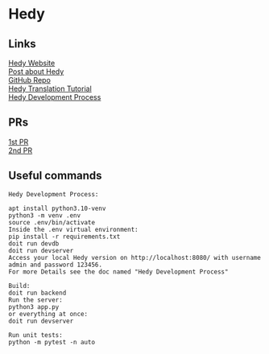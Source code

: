 # Hedy  

## Links

[Hedy Website](https://www.hedycode.com/)  
[Post about Hedy](https://www.felienne.com/abouthedy)  
[GitHub Repo](https://github.com/hedyorg/hedy/)  
[Hedy Translation Tutorial](https://github.com/hedyorg/hedy/wiki/Hedy-Translation-Tutorial)  
[Hedy Development Process](https://github.com/hedyorg/hedy/wiki/Hedy-Development-Process)  

## PRs

[1st PR](https://github.com/hedyorg/hedy/pull/5640)  
[2nd PR](https://github.com/hedyorg/hedy/pull/5662)  

## Useful commands
```
Hedy Development Process:

apt install python3.10-venv
python3 -m venv .env
source .env/bin/activate
Inside the .env virtual environment:
pip install -r requirements.txt
doit run devdb
doit run devserver
Access your local Hedy version on http://localhost:8080/ with username admin and password 123456.
For more Details see the doc named "Hedy Development Process"

Build:
doit run backend
Run the server:
python3 app.py
or everything at once:
doit run devserver

Run unit tests:
python -m pytest -n auto
```
